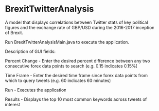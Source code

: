 # BrexitTwitterAnalysis
A model that displays correlations between Twitter stats of key political figures and the exchange rate of GBP/USD during the 2016-2017 inception of Brexit.

Run BrexitTwitterAnalysisMain.java to execute the application.

Description of GUI fields:

Percent Change - Enter the desired percent difference between any two consecutive forex data points to search (e.g. 0.15 indicates 0.15%)

Time Frame - Enter the desired time frame since forex data points from which to query tweets (e.g. 60 indicates 60 minutes)

Run - Executes the application

Results - Displays the top 10 most common keywords across tweets of interest
